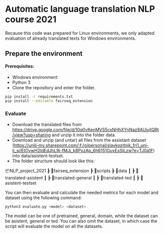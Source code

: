 # Automatic language translation NLP course 2021

Because this code was prepared for Linux environments, we only adapted evaluation of already translated texts for Windows environments. 

## Prepare the environment
#### Prerequisites:
* Windows environment
* Python 3
* Clone the repository and enter the folder.

```bash
pip install -r requirements.txt
pip install --editable fairseq_extension
```

### Evaluate

* Download the translated files from https://drive.google.com/file/d/10q0vKenMVS5cxNHhXYnNaz9AUjyiIQRt/view?usp=sharing and unzip it into the folder data. 
* Download and unzip (and untar) all files from the assistant dataset (https://unilj-my.sharepoint.com/:f:/g/personal/slavkozitnik_fri1_uni-lj_si/EtOvwH2ldEdJhL9i-fMJj_kBPxzAp_6h6151GuvEsSILzw?e=TJ0a1F) into data/asistent-testset.
* The folder structure should look like this:

📦NLP_project_2021
 ┣ 📂fairseq_extension
 ┣ 📂scripts
 ┣ 📂data
 ┃ ┣ 📂translated-asistent
 ┃ ┣ 📂translated-general
 ┃ ┣ 📂translated-ted
 ┃ ┣ 📂asistent-testset

You can then evaluate and calculate the needed metrics for each model and dataset using the following command: 
```bash
python3 evaluate.py <model> <dataset>
```
The model can be one of pretrained, general, domain, while the dataset can be asistent, general or ted. You can also omit the dataset, in which case the script will evaluate the model on all the datasets.
